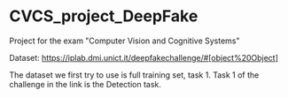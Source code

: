 # CVCS_project_DeepFake
Project for the exam "Computer Vision and Cognitive Systems"


Dataset: https://iplab.dmi.unict.it/deepfakechallenge/#[object%20Object]

The dataset we first try to use is full training set, task 1.
Task 1 of the challenge in the link is the Detection task.
